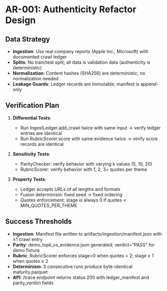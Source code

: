 # AR-001: Authenticity Refactor Design

## Data Strategy
- **Ingestion**: Use real company reports (Apple Inc., Microsoft) with documented crawl ledger
- **Splits**: No train/test split; all data is validation data (authenticity is deterministic)
- **Normalization**: Content hashes (SHA256) are deterministic; no normalization needed
- **Leakage Guards**: Ledger records are immutable; manifest is append-only

## Verification Plan
1. **Differential Tests**:
   - Run IngestLedger.add_crawl twice with same input → verify ledger entries are identical
   - Run RubricScorer.score with same evidence twice → verify score records are identical

2. **Sensitivity Tests**:
   - ParityChecker: verify behavior with varying k values (5, 10, 20)
   - RubricScorer: verify behavior with 1, 2, 3+ quotes per theme

3. **Property Tests**:
   - Ledger accepts URLs of all lengths and formats
   - Fusion determinism: fixed seed → fixed ordering
   - Quotes enforcement: stage is always 0 if quotes < MIN_QUOTES_PER_THEME

## Success Thresholds
- **Ingestion**: Manifest file written to artifacts/ingestion/manifest.json with ≥1 crawl entry
- **Parity**: demo_topk_vs_evidence.json generated; verdict="PASS" for demo fixture
- **Rubric**: RubricScorer enforces stage=0 when quotes < 2; stage ≥ 1 when quotes ≥ 2
- **Determinism**: 3 consecutive runs produce byte-identical maturity.parquet
- **API**: /trace endpoint returns status 200 with ledger_manifest and parity_verdict fields
